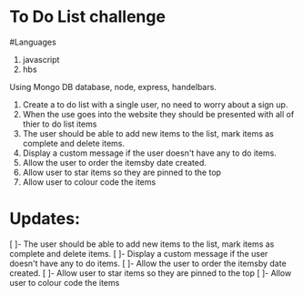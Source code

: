 # To Do List challenge

#Languages
1. javascript
2. hbs


Using Mongo DB database, node, express, handelbars.

1. Create a to do list with a single user, no need to worry about a sign up.
2. When the use goes into the website they should be presented with all of thier to do list items
3. The user should be able to add new items to the list, mark items as complete and delete items.
4. Display a custom message if the user doesn't have any to do items.
5. Allow the user to order the itemsby date created.
6. Allow user to star items so they are pinned to the top
7. Allow user to colour code the items


# Updates:
[ ]- The user should be able to add new items to the list, mark items as complete and delete items.
[ ]- Display a custom message if the user doesn't have any to do items.
[ ]- Allow the user to order the itemsby date created.
[ ]- Allow user to star items so they are pinned to the top
[ ]- Allow user to colour code the items